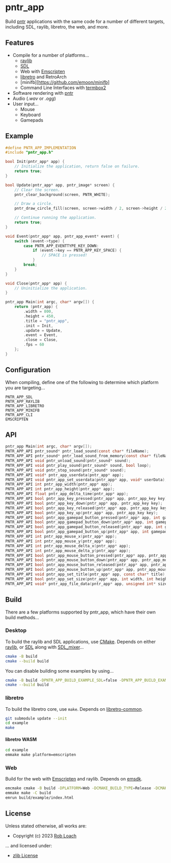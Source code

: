 # pntr_app

Build [pntr](https://github.com/robloach/pntr) applications with the same code for a number of different targets, including SDL, raylib, libretro, the web, and more.

## Features

- Compile for a number of platforms...
    - [raylib](https://www.raylib.com/)
    - [SDL](https://www.libsdl.org/)
    - Web with [Emscripten](https://emscripten.org/)
    - [libretro](https://www.libretro.com/) and RetroArch
    - [minifb][https://github.com/emoon/minifb]
    - Command Line Interfaces with [termbox2](https://github.com/termbox/termbox2)
- Software rendering with [pntr](https://github.com/robloach/pntr)
- Audio (*.wav* or *.ogg*)
- User input...
    - Mouse
    - Keyboard
    - Gamepads

## Example

``` c
#define PNTR_APP_IMPLEMENTATION
#include "pntr_app.h"

bool Init(pntr_app* app) {
    // Initialize the application, return false on failure.
    return true;
}

bool Update(pntr_app* app, pntr_image* screen) {
    // Clear the screen.
    pntr_clear_background(screen, PNTR_WHITE);

    // Draw a circle.
    pntr_draw_circle_fill(screen, screen->width / 2, screen->height / 2, 100, PNTR_BLUE);

    // Continue running the application.
    return true;
}

void Event(pntr_app* app, pntr_app_event* event) {
    switch (event->type) {
        case PNTR_APP_EVENTTYPE_KEY_DOWN:
            if (event->key == PNTR_APP_KEY_SPACE) {
                // SPACE is pressed!
            }
        break;
    }
}

void Close(pntr_app* app) {
    // Uninitialize the application.
}

pntr_app Main(int argc, char* argv[]) {
    return (pntr_app) {
        .width = 800,
        .height = 450,
        .title = "pntr_app",
        .init = Init,
        .update = Update,
        .event = Event,
        .close = Close,
        .fps = 60
    };
}
```

## Configuration

When compiling, define one of the following to determine which platform you are targeting...
```
PNTR_APP_SDL
PNTR_APP_RAYLIB
PNTR_APP_LIBRETRO
PNTR_APP_MINIFB
PNTR_APP_CLI
EMSCRIPTEN
```

## API

``` c
pntr_app Main(int argc, char* argv[]);
PNTR_APP_API pntr_sound* pntr_load_sound(const char* fileName);
PNTR_APP_API pntr_sound* pntr_load_sound_from_memory(const char* fileName, unsigned char* data, unsigned int dataSize);
PNTR_APP_API void pntr_unload_sound(pntr_sound* sound);
PNTR_APP_API void pntr_play_sound(pntr_sound* sound, bool loop);
PNTR_APP_API void pntr_stop_sound(pntr_sound* sound);
PNTR_APP_API void* pntr_app_userdata(pntr_app* app);
PNTR_APP_API void pntr_app_set_userdata(pntr_app* app, void* userData);
PNTR_APP_API int pntr_app_width(pntr_app* app);
PNTR_APP_API int pntr_app_height(pntr_app* app);
PNTR_APP_API float pntr_app_delta_time(pntr_app* app);
PNTR_APP_API bool pntr_app_key_pressed(pntr_app* app, pntr_app_key key);
PNTR_APP_API bool pntr_app_key_down(pntr_app* app, pntr_app_key key);
PNTR_APP_API bool pntr_app_key_released(pntr_app* app, pntr_app_key key);
PNTR_APP_API bool pntr_app_key_up(pntr_app* app, pntr_app_key key);
PNTR_APP_API bool pntr_app_gamepad_button_pressed(pntr_app* app, int gamepad, pntr_app_gamepad_button key);
PNTR_APP_API bool pntr_app_gamepad_button_down(pntr_app* app, int gamepad, pntr_app_gamepad_button key);
PNTR_APP_API bool pntr_app_gamepad_button_released(pntr_app* app, int gamepad, pntr_app_gamepad_button key);
PNTR_APP_API bool pntr_app_gamepad_button_up(pntr_app* app, int gamepad, pntr_app_gamepad_button key);
PNTR_APP_API int pntr_app_mouse_x(pntr_app* app);
PNTR_APP_API int pntr_app_mouse_y(pntr_app* app);
PNTR_APP_API int pntr_app_mouse_delta_x(pntr_app* app);
PNTR_APP_API int pntr_app_mouse_delta_y(pntr_app* app);
PNTR_APP_API bool pntr_app_mouse_button_pressed(pntr_app* app, pntr_app_mouse_button button);
PNTR_APP_API bool pntr_app_mouse_button_down(pntr_app* app, pntr_app_mouse_button button);
PNTR_APP_API bool pntr_app_mouse_button_released(pntr_app* app, pntr_app_mouse_button button);
PNTR_APP_API bool pntr_app_mouse_button_up(pntr_app* app, pntr_app_mouse_button button);
PNTR_APP_API void pntr_app_set_title(pntr_app* app, const char* title);
PNTR_APP_API bool pntr_app_set_size(pntr_app* app, int width, int height);
PNTR_APP_API void* pntr_app_file_data(pntr_app* app, unsigned int* size, bool unloadOnExit);
```

## Build

There are a few platforms supported by pntr_app, which have their own build methods...

### Desktop

To build the raylib and SDL applications, use [CMake](https://cmake.org/). Depends on either [raylib](https://www.raylib.com/), or [SDL](https://www.libsdl.org/) along with [SDL_mixer](https://github.com/libsdl-org/SDL_mixer)...

``` bash
cmake -B build
cmake --build build
```

You can disable building some examples by using...

``` bash
cmake -B build -DPNTR_APP_BUILD_EXAMPLE_SDL=false -DPNTR_APP_BUILD_EXAMPLE_RAYLIB=false
cmake --build build
```

### libretro

To build the libretro core, use `make`. Depends on [libretro-common](https://github.com/libretro/libretro-common).

``` bash
git submodule update --init
cd example
make
```

#### libretro WASM

``` bash
cd example
emmake make platform=emscripten
```

### Web

Build for the web with [Emscripten](https://emscripten.org/) and raylib. Depends on [emsdk](https://emscripten.org/docs/tools_reference/emsdk.html).

``` bash
emcmake cmake -B build -DPLATFORM=Web -DCMAKE_BUILD_TYPE=Release -DCMAKE_EXE_LINKER_FLAGS="-s USE_GLFW=3" -DCMAKE_EXECUTABLE_SUFFIX=".html"
emmake make -C build
emrun build/example/index.html
```

## License

Unless stated otherwise, all works are:

- Copyright (c) 2023 [Rob Loach](https://robloach.net)

... and licensed under:

- [zlib License](LICENSE)
